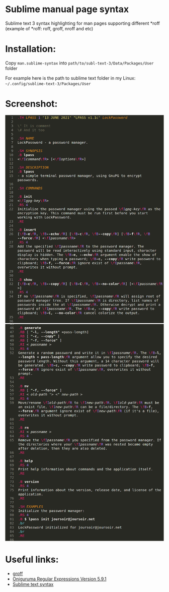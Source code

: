 # Sublime manual page syntax

Sublime text 3 syntax highlighting for man pages supporting different \*roff (example of \*roff: roff, groff, nroff and etc)

# Installation:

Copy `man.sublime-syntax` into `path/to/subl-text-3/Data/Packages/User` folder

For example here is the path to sublime text folder in my Linux: `~/.config/sublime-text-3/Packages/User`

# Screenshot:

![](syntax-screenshot.png)
![](syntax-screenshot2.png)

# Useful links:

* [groff](https://www.gnu.org/software/groff/manual/groff.html)
* [Oniguruma Regular Expressions Version 5.9.1](https://raw.githubusercontent.com/kkos/oniguruma/5.9.6/doc/RE)
* [Sublime text syntax](http://www.sublimetext.com/docs/syntax.html)

